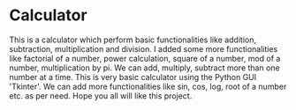 # Calculator
This is a calculator which perform basic functionalities like addition, subtraction, multiplication and division. I added some more functionalities like factorial of a number, power calculation, square of a number, mod of a number, multiplication by pi. We can add, multiply, subtract more than one number at a time. This is very basic calculator using the Python GUI 'Tkinter'. We can add more functionalities like sin, cos, log, root of a number etc. as per need. Hope you all will like this project.
